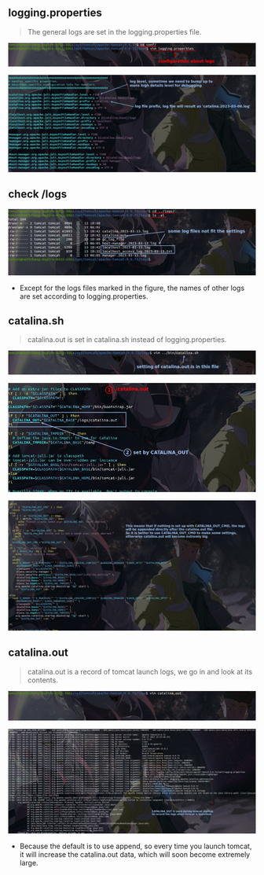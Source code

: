 ## **logging.properties**

> The general logs are set in the logging.properties file.

![Alt loggin.properties](pic/01.jpg)

![Alt its contents](pic/02.jpg)

## **check /logs**

![Alt check logs files](pic/03.jpg)

- Except for the logs files marked in the figure, the names of other logs are set according to logging.properties.

## **catalina.sh**

> catalina.out is set in catalina.sh instead of logging.properties.

![Alt catalina.sh](pic/04.jpg)

![Alt find catalina_out](pic/05.jpg)

![Alt find true logic](pic/06.jpg)

## **catalina.out**

> catalina.out is a record of tomcat launch logs, we go in and look at its contents.

![Alt vim catalina.out](pic/07.jpg)

![Alt contents of it](pic/08.jpg)

- Because the default is to use append, so every time you launch tomcat, it will increase the catalina.out data, which will soon become extremely large.
